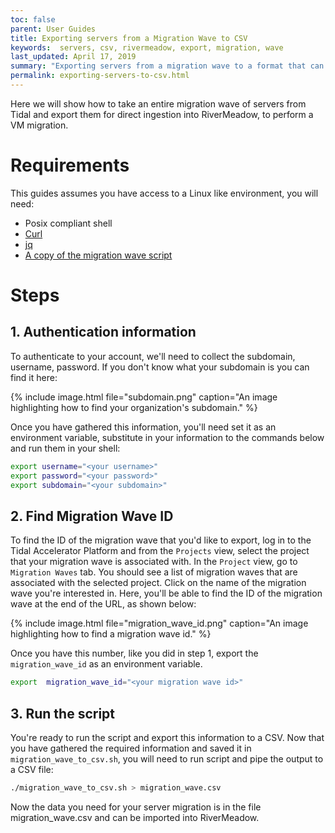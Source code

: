 ```yaml
---
toc: false
parent: User Guides
title: Exporting servers from a Migration Wave to CSV
keywords:  servers, csv, rivermeadow, export, migration, wave
last_updated: April 17, 2019
summary: "Exporting servers from a migration wave to a format that can be used by RiverMeadow."
permalink: exporting-servers-to-csv.html
---
```


Here we will show how to take an entire migration wave of servers from Tidal and export them for direct ingestion into RiverMeadow, to perform a VM migration.

# Requirements

This guides assumes you have access to a Linux like environment, you will need:

-   Posix compliant shell
-   [Curl](https://curl.haxx.se/download.html)
-   [jq](https://stedolan.github.io/jq/)
-   [A copy of the migration wave script](https://github.com/tidalmigrations/gists/blob/master/migration_wave_to_csv.sh)


# Steps


## 1. Authentication information

To authenticate to your account, we'll need to collect the subdomain, username, password. If you don't know what your subdomain is you can find it here:

{% include image.html file="subdomain.png" caption="An image highlighting how to find your organization's subdomain." %}

Once you have gathered this information, you'll need set it as an environment variable, substitute in your information to the commands below and run them in your shell:

```bash
export username="<your username>"
export password="<your password>"
export subdomain="<your subdomain>"
```

## 2. Find Migration Wave ID

To find the ID of the migration wave that you'd like to export, log in to the Tidal Accelerator Platform and from the `Projects` view, select the project that your migration wave is associated with. In the `Project` view, go to `Migration Waves` tab. You should see a list of migration waves that are associated with the selected project. Click on the name of the migration wave you're interested in. Here, you'll be able to find the ID of the migration wave at the end of the URL, as shown below:

{% include image.html file="migration_wave_id.png" caption="An image highlighting how to find a migration wave id." %}

Once you have this number, like you did in step 1, export the `migration_wave_id` as an environment variable.

``` bash
export  migration_wave_id="<your migration wave id>"
```

## 3. Run the script

You're ready to run the script and export this information to a CSV. Now that you have gathered the required information and saved it in `migration_wave_to_csv.sh`, you will need to run script and pipe the output to a CSV file:
```bash
./migration_wave_to_csv.sh > migration_wave.csv
```
Now the data you need for your server migration is in the file migration_wave.csv and can be imported into RiverMeadow.
